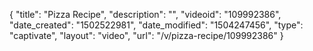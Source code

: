 {
    "title": "Pizza Recipe",
    "description": "",
    "videoid": "109992386",
    "date_created": "1502522981",
    "date_modified": "1504247456",
    "type": "captivate",
    "layout": "video",
    "url": "\/v\/pizza-recipe\/109992386"
}